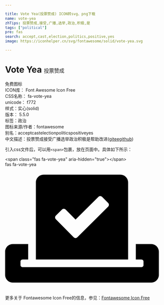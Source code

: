 ```yaml
---

title: Vote Yea(投票赞成) ICON转svg、png下载
name: vote-yea
zhTips: 投票赞成,接受,广播,选举,政治,积极,是
tags: ["political"]
pre: fas
search: accept,cast,election,politics,positive,yes
image: https://iconhelper.cn/svg/fontawesome/solid/vote-yea.svg

---
```


# Vote Yea  <small style="font-size: 60%;font-weight: 100">投票赞成</small>


<div class="detail-page">
<p>
<span><span class="badge-success badge">免费图标</span> </span>
<br/>
<span>
ICON库：
<span class="badge-secondary badge">Font Awesome Icon Free</span> 
</span>
<br/>
<span>
CSS名称：
<span class="badge-secondary badge">fa-vote-yea</span> 
</span>
<br/>
<span>
unicode：
<span class="badge-secondary badge">f772</span> 
<copy-btn content='f772' btn-title=""></copy-btn>
<copy-btn :content='String.fromCodePoint(parseInt("f772", 16))' btn-title="复制U"></copy-btn>
</span><br/><span>样式：<span class="badge-light badge">实心(solid)</span></span>
<br/>
<span>
版本：
<span class="badge-secondary badge">5.5.0</span> 
</span><br/><span>标签：<span class="badge-light badge"><router-link to="/tags/political.html">政治</router-link></span></span>
<br/>
<span>图标来源/作者：<span class="badge-light badge">fontawesome</span></span> 
<br/>
<span>别名：<span class="badge-light badge">accept</span><span class="badge-light badge">cast</span><span class="badge-light badge">election</span><span class="badge-light badge">politics</span><span class="badge-light badge">positive</span><span class="badge-light badge">yes</span></span><br/><span class="zh-detail">中文描述：<span class="badge-primary badge">投票赞成</span><span class="badge-primary badge">接受</span><span class="badge-primary badge">广播</span><span class="badge-primary badge">选举</span><span class="badge-primary badge">政治</span><span class="badge-primary badge">积极</span><span class="badge-primary badge">是</span><span class="help-link"><span>帮助改进</span>(<a href="https://gitee.com/liuwave/icon-helper/edit/master/json/fontawesome/solid/vote-yea.json" target="_blank" rel="noopener noreferrer">gitee</a><a href="https://github.com/liuwave/icon-helper/edit/master/json/fontawesome/solid/vote-yea.json" target="_blank" rel="noopener noreferrer">github</a></span>)</span><br/>
</p>
</div>
<div class="alert alert-dark">
  <i class="fas fa-vote-yea fa-xs"></i>
  <i class="fas fa-vote-yea fa-sm"></i>
  <i class="fas fa-vote-yea fa-lg"></i>
  <i class="fas fa-vote-yea fa-2x"></i>
  <i class="fas fa-vote-yea fa-3x"></i>
  <i class="fas fa-vote-yea fa-5x"></i>
  <i class="fas fa-vote-yea fa-7x"></i>
</div>
<div>
  <p>引入css文件后，可以用<code>&lt;span&gt;</code>包裹，放在页面中。具体如下所示：    
  </p>
  <div class="alert alert-primary" style="font-size: 14px">
    &lt;span class="fas fa-vote-yea" aria-hidden="true"&gt;&lt;/span&gt;
    <copy-btn content='<span class="fas fa-vote-yea" aria-hidden="true"></span>'></copy-btn>
  </div>
  <div class="alert alert-secondary">
    <i class="fas fa-vote-yea"
    style="font-size: 24px"
    aria-hidden="true"></i> fas fa-vote-yea
    <copy-btn content="fas fa-vote-yea" btn-title="复制图标名称"></copy-btn>
  </div>
</div>
<div id="svg" class="svg-wrap">
<svg xmlns="http://www.w3.org/2000/svg" viewBox="0 0 640 512"><path d="M608 320h-64v64h22.4c5.3 0 9.6 3.6 9.6 8v16c0 4.4-4.3 8-9.6 8H73.6c-5.3 0-9.6-3.6-9.6-8v-16c0-4.4 4.3-8 9.6-8H96v-64H32c-17.7 0-32 14.3-32 32v96c0 17.7 14.3 32 32 32h576c17.7 0 32-14.3 32-32v-96c0-17.7-14.3-32-32-32zm-96 64V64.3c0-17.9-14.5-32.3-32.3-32.3H160.4C142.5 32 128 46.5 128 64.3V384h384zM211.2 202l25.5-25.3c4.2-4.2 11-4.2 15.2.1l41.3 41.6 95.2-94.4c4.2-4.2 11-4.2 15.2.1l25.3 25.5c4.2 4.2 4.2 11-.1 15.2L300.5 292c-4.2 4.2-11 4.2-15.2-.1l-74.1-74.7c-4.3-4.2-4.2-11 0-15.2z"/></svg>
</div>
<detail full-name='fa-vote-yea'></detail>

<Vssue title="关于“Vote Yea”的评论" />
    
<div><p>更多关于  Fontawesome Icon Free的信息，参见：<a target="_blank" href="https://iconhelper.cn/fontawesome.html">Fontawesome Icon Free</a>
</p></div>
